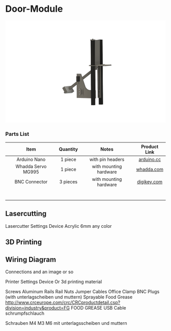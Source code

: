 # Door-Module
<p align="center">
  <img src="./images/Door-Module.png" width="800">
</p>




### Parts List

| Item | Quantity | Notes | Product Link |
| :---: | :---: | :---: | :---: |
| Arduino Nano | 1 piece | with pin headers | [arduino.cc](https://store-usa.arduino.cc/products/arduino-nano?selectedStore=us) |
| Whadda Servo MG995 | 1 piece | with mounting hardware | [whadda.com](https://whadda.com/product/servo-mg995-wpm603/) |
| BNC Connector | 3 pieces | with mounting hardware | [digikey.com](https://www.digikey.de/de/products/detail/amphenol-rf/31-221-RFX/100648) |
|  |  |  |
|  |  |  |
|  |  |  |
|  |  |  |
|  |  |  |
|  |  |  |
|  |  |  |


Lasercutting
--------------------
Lasercutter Settings
Device
Acrylic 6mm any color

3D Printing
--------------------

Wiring Diagram
--------------------
Connections and an image or so



Printer Settings
Device
Or 3d printing material



Screws
Aluminum Rails
Rail Nuts
Jumper Cables
Office Clamp
BNC Plugs (with unterlagscheiben und muttern) 
Sprayable Food Grease http://www.crceurope.com/crc/CRCproductdetail.csp?division=industry&product=FG FOOD GREASE
USB Cable
schrumpfschlauch

Schrauben M4 M3 M6 mit unterlagsscheiben und muttern






